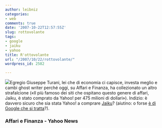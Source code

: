 ```yaml
---
author: leibniz
categories:
- web
comments: true
date: '2007-10-22T12:57:55Z'
slug: rottovolante
tags:
- google
- jaiku
- yahoo
title: R'ottovolante
url: "/2007/10/22/rottovolante/"
wordpress_id: 2582

---
```

![](http://blog.g2peru.com/wp-content/uploads/2007/10/jaikulovesgoogle1bmp.jpg)Egregio Giuseppe Turani,  lei che di economia ci capisce, investa meglio e cambi ghost writer perché oggi, su Affari e Finanza, ha collezionato un altro strafalcione («Il più famoso dei siti che ospitano questo genere di affari, Jaiku, è stato comprato da Yahoo! per 475 milioni di dollari»). Indizio: è davvero sicuro che sia stata Yahoo! a comprare [Jaiku](http://www.jaiku.com/)? (aiutino: o forse [è di Google che si tratta](http://news.yahoo.com/s/nf/20071010/tc_nf/55901)?).


### Affari e Finanza - Yahoo News
